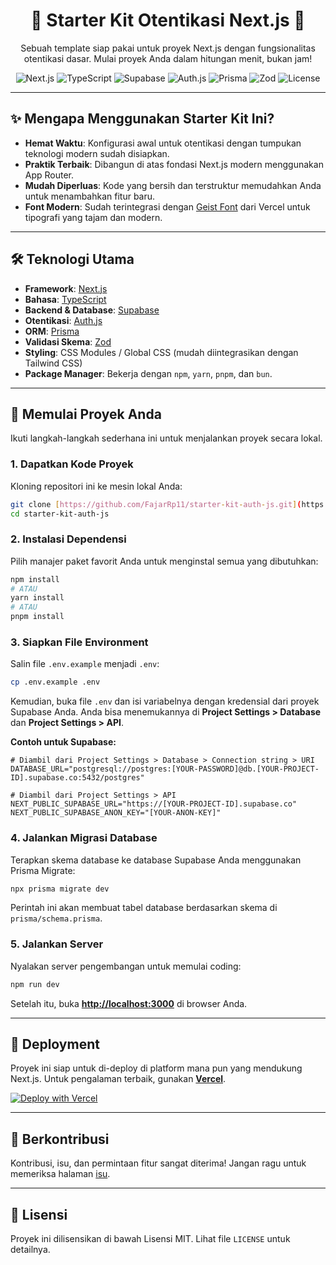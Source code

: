 <div align="center">
  <h1>🚀 Starter Kit Otentikasi Next.js 🚀</h1>
  <p>
    Sebuah template siap pakai untuk proyek Next.js dengan fungsionalitas otentikasi dasar. Mulai proyek Anda dalam hitungan menit, bukan jam!
  </p>
</div>

<div align="center">
  <!-- Badges -->
  <img src="https://img.shields.io/badge/Next.js-15-000000?style=for-the-badge&logo=nextdotjs&logoColor=white" alt="Next.js">
  <img src="https://img.shields.io/badge/TypeScript-3178C6?style=for-the-badge&logo=typescript&logoColor=white" alt="TypeScript">
  <img src="https://img.shields.io/badge/Supabase-3FCF8E?style=for-the-badge&logo=supabase&logoColor=white" alt="Supabase">
  <img src="https://img.shields.io/badge/Auth.js-black?style=for-the-badge&logo=auth0&logoColor=white" alt="Auth.js">
  <img src="https://img.shields.io/badge/Prisma-2D3748?style=for-the-badge&logo=prisma&logoColor=white" alt="Prisma">
  <img src="https://img.shields.io/badge/Zod-3E67B1?style=for-the-badge&logo=zod&logoColor=white" alt="Zod">
  <img src="https://img.shields.io/github/license/FajarRp11/starter-kit-auth-js?style=for-the-badge" alt="License">
</div>

---

## ✨ Mengapa Menggunakan Starter Kit Ini?

- **Hemat Waktu**: Konfigurasi awal untuk otentikasi dengan tumpukan teknologi modern sudah disiapkan.
- **Praktik Terbaik**: Dibangun di atas fondasi Next.js modern menggunakan App Router.
- **Mudah Diperluas**: Kode yang bersih dan terstruktur memudahkan Anda untuk menambahkan fitur baru.
- **Font Modern**: Sudah terintegrasi dengan [Geist Font](https://vercel.com/font) dari Vercel untuk tipografi yang tajam dan modern.

---

## 🛠️ Teknologi Utama

- **Framework**: [Next.js](https://nextjs.org/)
- **Bahasa**: [TypeScript](https://www.typescriptlang.org/)
- **Backend & Database**: [Supabase](https://supabase.io/)
- **Otentikasi**: [Auth.js](https://authjs.dev/)
- **ORM**: [Prisma](https://www.prisma.io/)
- **Validasi Skema**: [Zod](https://zod.dev/)
- **Styling**: CSS Modules / Global CSS (mudah diintegrasikan dengan Tailwind CSS)
- **Package Manager**: Bekerja dengan `npm`, `yarn`, `pnpm`, dan `bun`.

---

## 🏁 Memulai Proyek Anda

Ikuti langkah-langkah sederhana ini untuk menjalankan proyek secara lokal.

### 1. Dapatkan Kode Proyek

Kloning repositori ini ke mesin lokal Anda:

```bash
git clone [https://github.com/FajarRp11/starter-kit-auth-js.git](https://github.com/FajarRp11/starter-kit-auth-js.git)
cd starter-kit-auth-js
```

### 2. Instalasi Dependensi

Pilih manajer paket favorit Anda untuk menginstal semua yang dibutuhkan:

```bash
npm install
# ATAU
yarn install
# ATAU
pnpm install
```

### 3. Siapkan File Environment

Salin file `.env.example` menjadi `.env`:

```bash
cp .env.example .env
```

Kemudian, buka file `.env` dan isi variabelnya dengan kredensial dari proyek Supabase Anda. Anda bisa menemukannya di **Project Settings > Database** dan **Project Settings > API**.

**Contoh untuk Supabase:**

```
# Diambil dari Project Settings > Database > Connection string > URI
DATABASE_URL="postgresql://postgres:[YOUR-PASSWORD]@db.[YOUR-PROJECT-ID].supabase.co:5432/postgres"

# Diambil dari Project Settings > API
NEXT_PUBLIC_SUPABASE_URL="https://[YOUR-PROJECT-ID].supabase.co"
NEXT_PUBLIC_SUPABASE_ANON_KEY="[YOUR-ANON-KEY]"
```

### 4. Jalankan Migrasi Database

Terapkan skema database ke database Supabase Anda menggunakan Prisma Migrate:

```bash
npx prisma migrate dev
```

Perintah ini akan membuat tabel database berdasarkan skema di `prisma/schema.prisma`.

### 5. Jalankan Server

Nyalakan server pengembangan untuk memulai coding:

```bash
npm run dev
```

Setelah itu, buka **[http://localhost:3000](http://localhost:3000)** di browser Anda.

---

## 🚀 Deployment

Proyek ini siap untuk di-deploy di platform mana pun yang mendukung Next.js. Untuk pengalaman terbaik, gunakan [**Vercel**](https://vercel.com/new).

[![Deploy with Vercel](https://vercel.com/button)](https://vercel.com/new/clone?repository-url=https%3A%2F%2Fgithub.com%2FFajarRp11%2Fstarter-kit-auth-js)

---

## 🤝 Berkontribusi

Kontribusi, isu, dan permintaan fitur sangat diterima! Jangan ragu untuk memeriksa halaman [isu](https://github.com/FajarRp11/starter-kit-auth-js/issues).

---

## 📄 Lisensi

Proyek ini dilisensikan di bawah Lisensi MIT. Lihat file `LICENSE` untuk detailnya.
